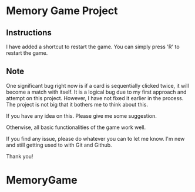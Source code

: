 # Memory Game Project

## Instructions

I have added a shortcut to restart the game. You can simply press 'R' to restart the game.

## Note

One significant bug right now is if a card is sequentially clicked twice, it will become a match with itself. It is a logical bug due to my first approach and attempt on this project. However, I have not fixed it earlier in the process. The project is not big that it bothers me to think about this.

If you have any idea on this. Please give me some suggestion.

Otherwise, all basic functionalities of the game work well.

If you find any issue, please do whatever you can to let me know. I'm new and still getting used to with Git and Github.

Thank you!

# MemoryGame